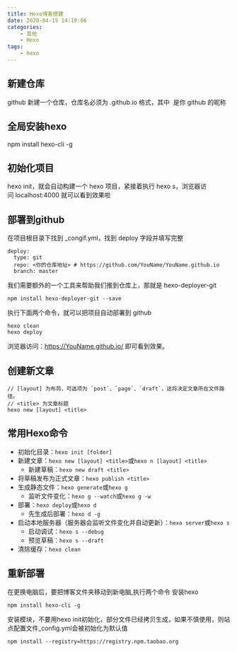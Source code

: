 ```yaml
---
title: Hexo博客搭建
date: 2020-04-15 14:19:06
categories: 
    - 其他
    - Hexo
tags: 
    - hexo
---
```

## 新建仓库
github 新建一个仓库，仓库名必须为 <user-name>.github.io 格式，其中 <user-name> 是你 github 的昵称

## 全局安装hexo
npm install hexo-cli -g

## 初始化项目
hexo init，就会自动构建一个 hexo 项目，紧接着执行 hexo s，浏览器访问 localhost:4000 就可以看到效果啦

<!-- more -->
## 部署到github
在项目根目录下找到 _congif.yml，找到 deploy 字段并填写完整
```
deploy:
  type: git
  repo: <你的仓库地址> # https://github.com/YouName/YouName.github.io
  branch: master
```

我们需要额外的一个工具来帮助我们推到仓库上，那就是 hexo-deployer-git
```
npm install hexo-deployer-git --save
```

执行下面两个命令，就可以把项目自动部署到 github
```
hexo clean
hexo deploy
```

浏览器访问：https://YouName.github.io/ 即可看到效果。

## 创建新文章
```
// [layout] 为布局，可选项为 `post`、`page`、`draft`，这将决定文章所在文件路径。
// <title> 为文章标题
hexo new [layout] <title>
```

## 常用Hexo命令
+ 初始化目录：`hexo init [folder]`
+ 新建文章：`hexo new [layout] <title>`或`hexo n [layout] <title>`
  + 新建草稿：`hexo new draft <title>`
+ 将草稿发布为正式文章：`hexo publish <title>`
+ 生成静态文件：`hexo generate`或`hexo g`
  + 监听文件变化：`hexo g --watch`或`hexo g -w`
+ 部署：`hexo deploy`或`hexo d`
  + 先生成后部署：`hexo d -g`
+ 启动本地服务器（服务器会监听文件变化并自动更新）：`hexo server`或`hexo s`
  + 启动调试：`hexo s --debug`
  + 预览草稿：`hexo s --draft`
+ 清除缓存：`hexo clean`

## 重新部署
在更换电脑后，要把博客文件夹移动到新电脑,执行两个命令
安装hexo
```
npm install hexo-cli -g
```
安装模块，不要用hexo init初始化，部分文件已经拷贝生成，如果不慎使用，则站点配置文件_config.yml会被初始化为默认值
```
npm install --registry=https://registry.npm.taobao.org
```